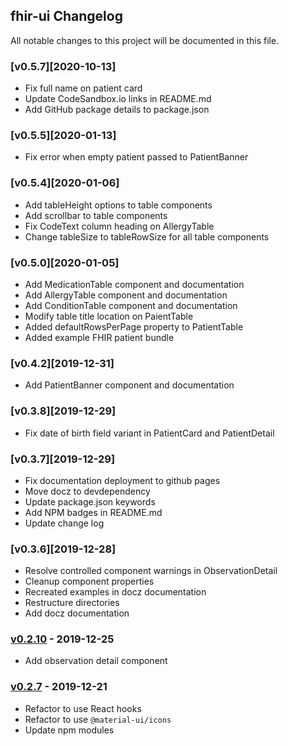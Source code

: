 ## fhir-ui Changelog

All notable changes to this project will be documented in this file.

### [v0.5.7][2020-10-13]

- Fix full name on patient card
- Update CodeSandbox.io links in README.md
- Add GitHub package details to package.json

### [v0.5.5][2020-01-13]

- Fix error when empty patient passed to PatientBanner

### [v0.5.4][2020-01-06]

- Add tableHeight options to table components
- Add scrollbar to table components
- Fix CodeText column heading on AllergyTable
- Change tableSize to tableRowSize for all table components

### [v0.5.0][2020-01-05]

- Add MedicationTable component and documentation
- Add AllergyTable component and documentation
- Add ConditionTable component and documentation
- Modify table title location on PaientTable
- Added defaultRowsPerPage property to PatientTable
- Added example FHIR patient bundle

### [v0.4.2][2019-12-31]

- Add PatientBanner component and documentation

### [v0.3.8][2019-12-29]

- Fix date of birth field variant in PatientCard and PatientDetail

### [v0.3.7][2019-12-29]

- Fix documentation deployment to github pages
- Move docz to devdependency
- Update package.json keywords
- Add NPM badges in README.md
- Update change log

### [v0.3.6][2019-12-28]

- Resolve controlled component warnings in ObservationDetail
- Cleanup component properties
- Recreated examples in docz documentation
- Restructure directories
- Add docz documentation

### [v0.2.10] - 2019-12-25

- Add observation detail component

### [v0.2.7] - 2019-12-21

- Refactor to use React hooks
- Refactor to use `@material-ui/icons`
- Update npm modules

[unreleased]: https://github.com/healthintellect/fhir-ui/compare/v0.3.7...HEAD
[v0.3.6]: https://github.com/healthintellect/fhir-ui/compare/v0.3.6...v0.3.7
[v0.3.6]: https://github.com/healthintellect/fhir-ui/compare/v0.2.10...v0.3.6
[v0.2.10]: https://github.com/healthintellect/fhir-ui/compare/v0.2.9...v0.2.10
[v0.2.9]: https://github.com/healthintellect/fhir-ui/compare/v0.2.8...v0.2.9
[v0.2.8]: https://github.com/healthintellect/fhir-ui/compare/v0.2.7...v0.2.8
[v0.2.7]: https://github.com/healthintellect/fhir-ui/compare/v0.1.1...v0.2.7
